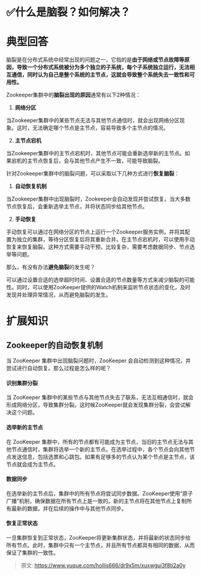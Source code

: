 # ✅什么是脑裂？如何解决？


# 典型回答

脑裂是在分布式系统中经常出现的问题之一，它指的是**由于网络或节点故障等原因，导致一个分布式系统被分为多个独立的子系统，每个子系统独立运行，无法相互通信，同时认为自己是整个系统的主节点，这就会导致整个系统失去一致性和可用性。**

Zookeeper集群中的**脑裂出现的原因**通常有以下2种情况：

1. **网络分区**

当Zookeeper集群中的某些节点无法与其他节点通信时，就会出现网络分区现象。这时，无法确定哪个节点是主节点，容易导致多个主节点的情况。

2. **主节点宕机**

当Zookeeper集群中的主节点宕机时，其他节点可能会重新选举新的主节点。如果宕机的主节点恢复后，会与其他节点产生不一致，可能导致脑裂。

针对Zookeeper集群中的脑裂问题，可以采取以下几种方式进行**恢复脑裂**：

1. **自动恢复机制**

当Zookeeper集群中出现脑裂时，Zookeeper会自动发现并尝试恢复。当大多数节点恢复后，会重新选举主节点，并将状态同步给其他节点。

2. **手动恢复**

手动恢复可以通过在网络分区的节点上运行一个Zookeeper服务实例，并将其配置为独立的集群，等待分区恢复后将其重新合并。在主节点宕机时，可以使用手动恢复来恢复脑裂。这种方式需要手动干预，比较复杂，需要考虑数据同步、节点选举等问题。


那么，有没有办法**避免脑裂**的发生呢？

可以通过设置合适的选举超时时间、设置合适的节点数量等方式来减少脑裂的可能性。同时，可以使用ZooKeeper提供的Watch机制来监听节点状态的变化，及时发现并处理异常情况，从而避免脑裂的发生。


# 扩展知识


## Zookeeper的自动恢复机制

当 ZooKeeper 集群中出现脑裂问题时，ZooKeeper 会自动检测到这种情况，并尝试进行自动恢复。那么过程是怎么样的呢？


#### 识别集群分裂
当 ZooKeeper 集群中的某些节点与其他节点失去了联系，无法互相通信时，就会形成网络分区，导致集群分裂。这时候ZooKeeper就会发现集群分裂，会尝试解决这个问题。


#### 选举新的主节点
在 ZooKeeper 集群中，所有的节点都有可能成为主节点，当旧的主节点无法与其他节点通信时，集群将选举一个新的主节点。在选举过程中，各个节点会向其他节点发送信息，包括选票和心跳包。如果有足够多的节点认为某个节点是主节点，该节点就会成为主节点。


#### 数据同步
在选举新的主节点后，集群中的所有节点将尝试同步数据。ZooKeeper使用“原子广播”机制，确保数据在所有节点上是一致的。新的主节点将在其他节点上复制所有最新的数据，并在后续的操作中与其他节点同步。


#### 恢复正常状态
一旦集群恢复到正常状态，ZooKeeper将更新集群状态，并将最新的状态同步给所有节点。此时，集群中只有一个主节点，并且所有节点都具有相同的数据，从而保证了集群的一致性。


> 原文: <https://www.yuque.com/hollis666/dr9x5m/xuxwgui3f8ti2a0y>